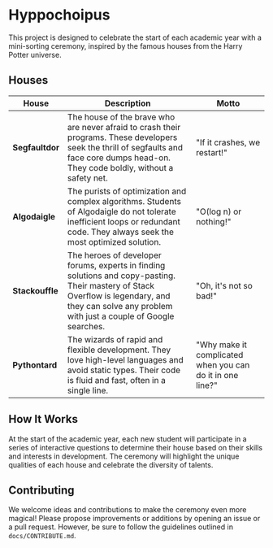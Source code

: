 # Hyppochoipus

This project is designed to celebrate the start of each academic year with a mini-sorting ceremony, inspired by the famous houses from the Harry Potter universe.

## Houses

| House           | Description        | Motto              |
|-----------------|--------------------|--------------------|
| **Segfaultdor** | The house of the brave who are never afraid to crash their programs. These developers seek the thrill of segfaults and face core dumps head-on. They code boldly, without a safety net. | "If it crashes, we restart!" |
| **Algodaigle**  | The purists of optimization and complex algorithms. Students of Algodaigle do not tolerate inefficient loops or redundant code. They always seek the most optimized solution. | "O(log n) or nothing!" |
| **Stackouffle** | The heroes of developer forums, experts in finding solutions and copy-pasting. Their mastery of Stack Overflow is legendary, and they can solve any problem with just a couple of Google searches. | "Oh, it's not so bad!" |
| **Pythontard**  | The wizards of rapid and flexible development. They love high-level languages and avoid static types. Their code is fluid and fast, often in a single line.| "Why make it complicated when you can do it in one line?" |

## How It Works

At the start of the academic year, each new student will participate in a series of interactive questions to determine their house based on their skills and interests in development. The ceremony will highlight the unique qualities of each house and celebrate the diversity of talents.

## Contributing

We welcome ideas and contributions to make the ceremony even more magical! Please propose improvements or additions by opening an issue or a pull request. However, be sure to follow the guidelines outlined in `docs/CONTRIBUTE.md`.
